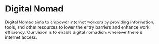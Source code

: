 # Digital Nomad

Digital Nomad aims to empower internet workers by providing information, tools, and other resources to lower the entry barriers and enhance work efficiency. Our vision is to enable digital nomadism wherever there is internet access.
